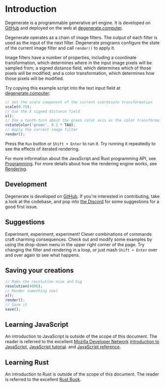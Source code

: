 Introduction
============

Degenerate is a programmable generative art engine. It is developed on
[GitHub](https://github.com/casey/degenerate/) and deployed on the web at
[degenerate.computer](https://degenerate.computer).

Degenerate operates as a chain of image filters. The output of each filter is
used as the input of the next filter. Degenerate programs configure the state
of the current image filter and call `render()` to apply it.

Image filters have a number of properties, including a coordinate
transformation, which determines where in the input image pixels will be
sampled from; a signed distance field, which determines which of those pixels
will be modified; and a color transformation, which determines how those pixels
will be modified.

Try copying this example script into the text input field at
[degenerate.computer](https://degenerate.computer):

```javascript
// Set the scale component of the current coordinate transformation
scale(0.75);
// Use the X signed distance field
x();
// Use a tenth-turn about the green color axis as the color transformation
rotateColor('green', 0.1 * TAU);
// Apply the current image filter
render();
```

Press the `Run` button or `Shift + Enter` to run it. Try running it repeatedly
to see the effects of iterated rendering.

For more information about the JavaScript and Rust programming API, see
[Programming](programming.md). For more details about how the rendering engine
works, see [Rendering](rendering.md).

Development
-----------

Degenerate is developed on [GitHub](https://github.com/casey/degenerate/). If
you're interested in contributing, take a look at the codebase, and pop into
[the Discord](https://discord.gg/87cjuz4FYg) for some suggestions for a good
first issue.

Suggestions
-----------

Experiment, experiment, experiment! Clever combinations of commands craft
charming consequences. Check out and modify some examples by using the
drop-down menu in the upper right corner of the page. Try changing the filter
and rendering in a loop, or just mash `Shift + Enter` over and over again to
see what happens.

Saving your creations
---------------------

```javascript
// Make the resolution nice and big
resolution(4096);
// Render something cool
x();
render();
// Save it
save();
```

Learning JavaScript
-------------------

An introduction to JavaScript is outside of the scope of this document. The
reader is referred to the excellent
[Mozilla Developer Network](https://developer.mozilla.org/en-US/)
[introduction to JavaScript](https://developer.mozilla.org/en-US/docs/Web/JavaScript),
[JavaScript tutorial](https://developer.mozilla.org/en-US/docs/Learn/JavaScript).
and
[JavaScript reference](https://developer.mozilla.org/en-US/docs/Web/JavaScript/Reference).

Learning Rust
-------------

An introduction to Rust is outside of the scope of this document. The reader is
referred to the excellent
[Rust Book](https://doc.rust-lang.org/book/).
